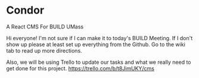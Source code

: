 # Condor
A React CMS For BUILD UMass

Hi everyone! I'm not sure if I can make it to today's BUILD Meeting. If I don't show up please at least set up everything from the Github. Go to the wiki tab to read up more directions.

Also, we will be using Trello to update our tasks and what we really need to get done for this project. 
https://trello.com/b/t8JimUKY/cms

